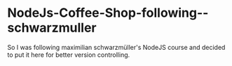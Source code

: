 # NodeJs-Coffee-Shop-following--schwarzmuller
So I was following maximilian schwarzmüller's NodeJS course and decided to put it here for better version controlling.
